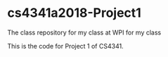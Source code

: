 # cs4341a2018-Project1
The class repository for my class at WPI for my class

This is the code for Project 1 of CS4341.
